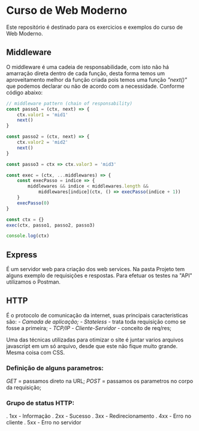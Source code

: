 # Curso de Web Moderno

Este repositório é destinado para os exercicios e exemplos do curso de Web Moderno.

## Middleware
O middleware é uma cadeia de responsabilidade, com isto não há amarração direta dentro de cada 
função, desta forma temos um aproveitamento melhor da função criada pois temos uma função *"next()"*
que podemos declarar ou não de acordo com a necessidade. Conforme código abaixo:

~~~javascript
// middleware pattern (chain of responsability)
const passo1 = (ctx, next) => {
    ctx.valor1 = 'mid1'
    next()
}

const passo2 = (ctx, next) => {
    ctx.valor2 = 'mid2'
    next()
}

const passo3 = ctx => ctx.valor3 = 'mid3'

const exec = (ctx, ...middlewares) => {
    const execPasso = indice => {
        middlewares && indice < middlewares.length &&
            middlewares[indice](ctx, () => execPasso(indice + 1))
    }
    execPasso(0)
}

const ctx = {}
exec(ctx, passo1, passo2, passo3)

console.log(ctx)
~~~

## Express
É um servidor web para criação dos web services.
Na pasta Projeto tem alguns exemplo de requisições e respostas.
Para efetuar os testes na "API" utilizamos o Postman.

## HTTP
É o protocolo de comunicação da internet, suas principais caracteristicas são:
*- Camada de aplicação;*
*- Stateless* - trata toda requisição como se fosse a primeira;
*- TCP/IP*
*- Cliente-Servidor* - conceito de req/res;

Uma das técnicas utilizadas para otimizar o site é juntar varios arquivos javascript em um só arquivo,
desde que este não fique muito grande. Mesma coisa com CSS.

### Definição de alguns parametros:
*GET* = passamos direto na URL;
*POST* = passamos os parametros no corpo da requisição;

### Grupo de status HTTP:
. 1xx - Informação
. 2xx - Sucesso
. 3xx - Redirecionamento
. 4xx - Erro no cliente
. 5xx - Erro no servidor